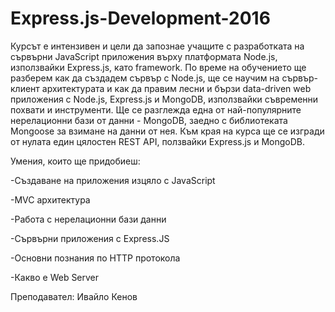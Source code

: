 # Express.js-Development-2016

Курсът е интензивен и цели да запознае учащите с разработката на сървърни JavaScript приложения върху платформата Node.js, използвайки Express.js, като framework. По време на обучението ще разберем как да създадем сървър с Node.js, ще се научим на сървър-клиент архитектурата и как да правим лесни и бързи data-driven web приложения с Node.js, Express.js и MongoDB, използвайки съвременни похвати и инструменти. Ще се разглежда една от най-популярните нерелационни бази от данни - MongoDB, заедно с библиотеката Mongoose за взимане на данни от нея. Към края на курса ще се изгради от нулата един цялостен REST API, ползвайки Express.js и MongoDB.

Умения, които ще придобиеш:

-Създаване на приложения изцяло с JavaScript

-MVC архитектура

-Работа с нерелационни бази данни

-Сървърни приложения с Express.JS

-Основни познания по HTTP протокола

-Какво е Web Server

Преподавател: Ивайло Кенов
